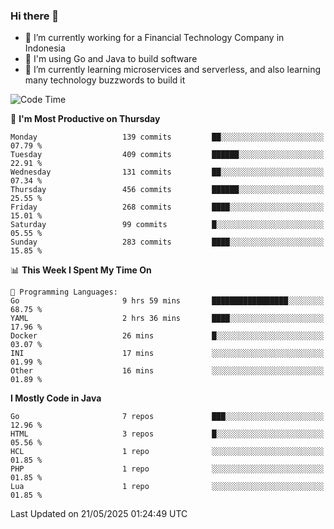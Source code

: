 ### Hi there 👋

<!--
**mazzama/mazzama** is a ✨ _special_ ✨ repository because its `README.md` (this file) appears on your GitHub profile.

Here are some ideas to get you started:

- 🔭 I’m currently working on ...
- 🌱 I’m currently learning ...
- 👯 I’m looking to collaborate on ...
- 🤔 I’m looking for help with ...
- 💬 Ask me about ...
- 📫 How to reach me: ...
- 😄 Pronouns: ...
- ⚡ Fun fact: ...
-->

- 🔭 I’m currently working for a Financial Technology Company in Indonesia
- :gun: I'm using Go and Java to build software
- 🌱 I’m currently learning microservices and serverless, and also learning many technology buzzwords to build it

<!--START_SECTION:waka-->
![Code Time](http://img.shields.io/badge/Code%20Time-3%2C926%20hrs%2053%20mins-blue)

📅 **I'm Most Productive on Thursday** 

```text
Monday                   139 commits         ██░░░░░░░░░░░░░░░░░░░░░░░   07.79 % 
Tuesday                  409 commits         ██████░░░░░░░░░░░░░░░░░░░   22.91 % 
Wednesday                131 commits         ██░░░░░░░░░░░░░░░░░░░░░░░   07.34 % 
Thursday                 456 commits         ██████░░░░░░░░░░░░░░░░░░░   25.55 % 
Friday                   268 commits         ████░░░░░░░░░░░░░░░░░░░░░   15.01 % 
Saturday                 99 commits          █░░░░░░░░░░░░░░░░░░░░░░░░   05.55 % 
Sunday                   283 commits         ████░░░░░░░░░░░░░░░░░░░░░   15.85 % 
```


📊 **This Week I Spent My Time On** 

```text
💬 Programming Languages: 
Go                       9 hrs 59 mins       █████████████████░░░░░░░░   68.75 % 
YAML                     2 hrs 36 mins       ████░░░░░░░░░░░░░░░░░░░░░   17.96 % 
Docker                   26 mins             █░░░░░░░░░░░░░░░░░░░░░░░░   03.07 % 
INI                      17 mins             ░░░░░░░░░░░░░░░░░░░░░░░░░   01.99 % 
Other                    16 mins             ░░░░░░░░░░░░░░░░░░░░░░░░░   01.89 % 
```

**I Mostly Code in Java** 

```text
Go                       7 repos             ███░░░░░░░░░░░░░░░░░░░░░░   12.96 % 
HTML                     3 repos             █░░░░░░░░░░░░░░░░░░░░░░░░   05.56 % 
HCL                      1 repo              ░░░░░░░░░░░░░░░░░░░░░░░░░   01.85 % 
PHP                      1 repo              ░░░░░░░░░░░░░░░░░░░░░░░░░   01.85 % 
Lua                      1 repo              ░░░░░░░░░░░░░░░░░░░░░░░░░   01.85 % 
```




 Last Updated on 21/05/2025 01:24:49 UTC
<!--END_SECTION:waka-->
